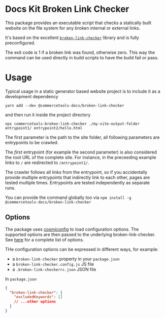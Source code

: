 # Docs Kit Broken Link Checker

This package provides an executable script that checks a statically built website on the file system for any broken internal or external links.

It's based on the excellent [`broken-link-checker`](https://github.com/stevenvachon/broken-link-checker#readme) library and is fully preconfigured.

The exit code is 1 if a broken link was found, otherwise zero. This way the command can be used directly in build scripts to have the build fail or pass.

# Usage

Typical usage in a static generator based website project is to include it as a development dependency

`yarn add --dev @commercetools-docs/broken-link-checker`

and then run it inside the project directory

`npx commercetools-broken-link-checker ./my-site-output-folder entrypoint1/ entrypoint2/hello.html`

The first parameter is the path to the site folder, all following parameters are entrypoints to be crawled.

The _first_ entrypoint (for example the second parameter) is also considered the root URL of the complete site. For instance, in the preceeding example links to `/` are redirected to `/entrypoint1/`.

The crawler follows all links from the entrypoint, so if you accidentally provide multiple entrypoints that indirectly link to each other, pages are tested multiple times. Entrypoints are tested independently as separate runs.

You can provide the command globally too via `npm install -g @commercetools-docs/broken-link-checker`

## Options

The package uses [cosmiconfig](https://github.com/davidtheclark/cosmiconfig) to load configuration options. The supported options are then passed to the underlying broken-link-checker. See [here](https://github.com/stevenvachon/broken-link-checker#options) for a complete list of options.

THe configuration options can be expressed in different ways, for example:

- a `broken-link-checker` property in your `package.json`
- a `broken-link-checker.config.js` JS file
- a `.broken-link-checkerrc.json` JSON file

In `package.json`

```json
{
  "broken-link-checker": {
    "excludedKeywords": []
    // ...other options
  }
}
```
